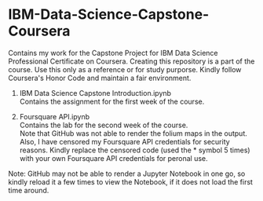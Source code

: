 # IBM-Data-Science-Capstone-Coursera
Contains my work for the Capstone Project for IBM Data Science Professional Certificate on Coursera. Creating this repository is a part of the course. Use this only as a reference or for study purporse. Kindly follow Coursera's Honor Code and maintain a fair environment. 

1. IBM Data Science Capstone Introduction.ipynb 
<br>Contains the assignment for the first week of the course.

2. Foursquare API.ipynb
<br>Contains the lab for the second week of the course.
<br>Note that GitHub was not able to render the folium maps in the output. Also, I have censored my Foursquare API credentials for security reasons. Kindly replace the censored code (used the * symbol 5 times) with your own Foursquare API credentials for peronal use.    

Note: GitHub may not be able to render a Jupyter Notebook in one go, so kindly reload it a few times to view the Notebook, if it does not load the first time around.
